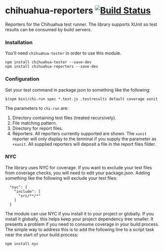 # chihuahua-reporters  [![Build Status](https://travis-ci.org/csgrimes1/chihuahua-reporters.svg?branch=master)](https://travis-ci.org/csgrimes1/chihuahua-reporters)
Reporters for the Chihuahua test runner. The library supports XUnit so test
results can be consumed by build servers.

### Installation

You'll need `chihuahua-tester` in order to use this module.

```
npm install chihuahua-tester --save-dev
npm install chihuahua-reporters --save-dev
```

### Configuration

Set your test command in package.json to something like the following:

```
$(npm bin)/chi-run spec *.test.js .testresults default coverage xunit
```

The parameters to `chi-run` are:

 1. Directory containing test files (treated recursively).
 2. File matching pattern.
 3. Directory for report files.
 4. Reporters. All reporters currently supported are shown. The `xunit`
 reporter will only display to the terminal if you supply the parameter
 as `+xunit`. All supplied reporters will deposit a file in the report
 files filder.
 
### NYC

The library uses NYC for coverage. If you want to exclude your test files
from coverage checks, you will need to edit your package.json. Adding something
like the following will exclude your test files:

```
  "nyc": {
    "include": [
      "src/**/*"
    ]
  }
```

The module can use NYC if you install it to your project or globally. If you
install it globally, this helps keep your project dependency tree smaller. It
presents a problem if you need to consume coverage in your build process. The
simple way to address this is to add the following line to a script task near
the start of your build process:

```
npm install nyc
```
